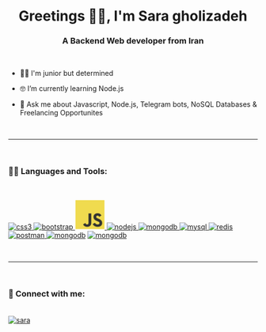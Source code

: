 <h1 align="center">Greetings 🙋‍♂️, I'm Sara gholizadeh </h1> 

<h3 align="center">A Backend Web developer from Iran</h3><br>


- 👩‍💻 I'm junior but determined 

- 🤓 I’m currently learning Node.js

- 💬 Ask me about Javascript, Node.js, Telegram bots, NoSQL Databases & Freelancing Opportunites
<br>
<hr> 
<br>
<h3 align="left"> 👩‍💻 Languages and Tools:</h3><br>

<a href="https://www.w3schools.com/css/" target="_blank" rel="noreferrer"> <img src="https://www.svgrepo.com/show/452185/css-3.svg" alt="css3" width="60" height="60"/> </a> <a href="https://getbootstrap.com" target="_blank" rel="noreferrer"> <img src="https://www.svgrepo.com/show/353498/bootstrap.svg" alt="bootstrap" width="60" height="60"/><a href="https://developer.mozilla.org/en-US/docs/Web/JavaScript" target="_blank" rel="noreferrer"> <img src="https://raw.githubusercontent.com/devicons/devicon/master/icons/javascript/javascript-original.svg" alt="javascript" width="60" height="60"/> </a><a href="https://nodejs.org" target="_blank" rel="noreferrer"> <img src="https://www.svgrepo.com/show/303266/nodejs-icon-logo.svg" alt="nodejs" width="60" height="60"/> </a> <a href="https://www.mongodb.com/" target="_blank" rel="noreferrer"> <img src="https://www.svgrepo.com/show/373845/mongo.svg" alt="mongodb" width="60" height="60"/> </a><a href="https://www.mysql.com/" target="_blank" rel="noreferrer"> <img src="https://www.svgrepo.com/show/373848/mysql.svg" alt="mysql" width="60" height="60"/> </a> <a href="https://redis.io" target="_blank" rel="noreferrer"> <img src="https://www.svgrepo.com/show/303460/redis-logo.svg" alt="redis" width="60" height="60"/> </a>
<a href="https://postman.com" target="_blank" rel="noreferrer"> <img src="https://www.vectorlogo.zone/logos/getpostman/getpostman-icon.svg" alt="postman" width="60" height="60"/> </a> <a href="" target="_blank" rel="noreferrer"> <img src="https://www.svgrepo.com/show/355338/ubuntu.svg" alt="mongodb" width="60" height="60"/></a> <a href="" target="_blank" rel="noreferrer"> <img src="https://www.svgrepo.com/show/452210/git.svg" alt="mongodb" width="60" height="60"/></a> 

<br>
<hr>
<br>
<h3 align="left">📩 Connect with me:</h3>
<br>
<a href="https://t.me/saragholizadeh" target="blank"><img align="center" src="https://www.svgrepo.com/show/343522/telegram-communication-chat-interaction-network-connection.svg" alt="sara" height="30" width="40" /></a>
